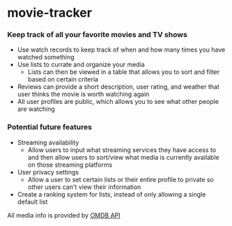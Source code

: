# movie-tracker

### Keep track of all your favorite movies and TV shows
- Use watch records to keep track of when and how many times you have watched something
- Use lists to currate and organize your media
  - Lists can then be viewed in a table that allows you to sort and filter based on certain criteria
- Reviews can provide a short description, user rating, and weather that user thinks the movie is worth watching again
- All user profiles are public, which allows you to see what other people are watching

### Potential future features
- Streaming availability
  - Allow users to input what streaming services they have access to and then allow
    users to sort/view what media is currently available on those streaming platforms
- User privacy settings
  - Allow a user to set certain lists or their entire profile to private so other users can't view their information
- Create a ranking system for lists, instead of only allowing a single default list

All media info is provided by [OMDB API](https://www.omdbapi.com/)
